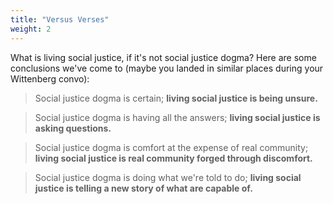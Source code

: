 ```yaml
---
title: "Versus Verses"
weight: 2
---
```


What is living social justice, if it's not social justice dogma? Here are some conclusions we've come to (maybe you landed in similar places during your Wittenberg convo):

> Social justice dogma is certain; **living social justice is being unsure.**

> Social justice dogma is having all the answers; **living social justice is asking questions.**

> Social justice dogma is comfort at the expense of real community; **living social justice is real community forged through discomfort.**

> Social justice dogma is doing what we're told to do; **living social justice is telling a new story of what are capable of.**
